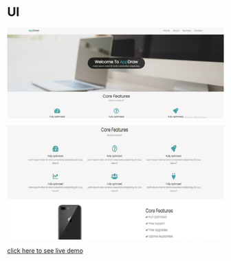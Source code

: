 # UI



![landing page](https://github.com/victorkirui/UI/blob/main/images/landing.png)

![Services section](https://github.com/victorkirui/UI/blob/main/images/services.png)


[click here to see live demo](http://github.com)
